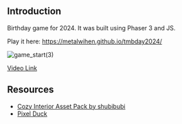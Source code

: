 ## Introduction

Birthday game for 2024. It was built using Phaser 3 and JS. 

Play it here: https://metalwihen.github.io/tmbday2024/

![game_start(3)](https://github.com/user-attachments/assets/3a5c7531-d921-474b-bcfc-664ef3920970)

[Video Link](https://www.notion.so/mewi/Treasure-Hunt-Game-Design-eebbb18d09af462896bd24df5d137d05?pvs=4#1009ffc4afd080c18df6f99d88ca5244)

## Resources

- [Cozy Interior Asset Pack by shubibubi](https://shubibubi.itch.io/cozy-interior/download/vm1odmxgINQWgYDHArp_elaWRe5oS3alQ08x7fF5)
- [Pixel Duck](https://rascarcapack.itch.io/pixel-geese-anim-spritesheet)

